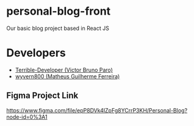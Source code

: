 # personal-blog-front
Our basic blog project based in React JS

# Developers
- [Terrible-Developer (Victor Bruno Paro)](http://github.com/terrible-developer)
- [wyvern800 (Matheus Guilherme Ferreira)](http://github.com/terrible-developer)

## Figma Project Link
https://www.figma.com/file/epP8DVk4IZpFg8YCrrP3KH/Personal-Blog?node-id=0%3A1
